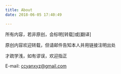```yaml
---
title: About
date: 2018-06-05 17:40:49

---
```




所有内容，若非原创，会标明[转载]或[翻译]

原创内容欢迎转载，但请邮件告知本人并用链接注明出处

才疏学浅，如有谬误，欢迎指正

E-mail: ccyanxyz@gmail.com